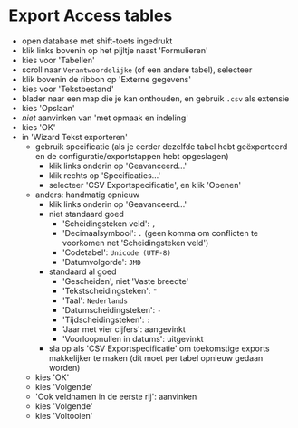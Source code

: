 # Export Access tables

- open database met shift-toets ingedrukt
- klik links bovenin op het pijltje naast 'Formulieren'
- kies voor 'Tabellen'
- scroll naar `Verantwoordelijke` (of een andere tabel), selecteer
- klik bovenin de ribbon op 'Externe gegevens'
- kies voor 'Tekstbestand'
- blader naar een map die je kan onthouden, en gebruik `.csv` als extensie
- kies 'Opslaan'
- _niet_ aanvinken van 'met opmaak en indeling'
- kies 'OK'
- in 'Wizard Tekst exporteren'
	- gebruik specificatie (als je eerder dezelfde tabel hebt geëxporteerd en de configuratie/exportstappen hebt opgeslagen)
		- klik links onderin op 'Geavanceerd...'
		- klik rechts op 'Specificaties...'
		- selecteer 'CSV Exportspecificatie', en klik 'Openen'
	- anders: handmatig opnieuw
		- klik links onderin op 'Geavanceerd...'
		- niet standaard goed
			- 'Scheidingsteken veld': `,`
			- 'Decimaalsymbool': `.` (geen komma om conflicten te voorkomen net 'Scheidingsteken veld')
			- 'Codetabel': `Unicode (UTF-8)`
			- 'Datumvolgorde': `JMD`
		- standaard al goed
			- 'Gescheiden', niet 'Vaste breedte'
			- 'Tekstscheidingsteken': `"`
			- 'Taal': `Nederlands`
			- 'Datumscheidingsteken': `-`
			- 'Tijdscheidingsteken': `:`
			- 'Jaar met vier cijfers': aangevinkt
			- 'Voorloopnullen in datums': uitgevinkt
   		- sla op als 'CSV Exportspecificatie' om toekomstige exports makkelijker te maken (dit moet per tabel opnieuw gedaan worden)
	- kies 'OK'
	- kies 'Volgende'
	- 'Ook veldnamen in de eerste rij': aanvinken
	- kies 'Volgende'
	- kies 'Voltooien'
